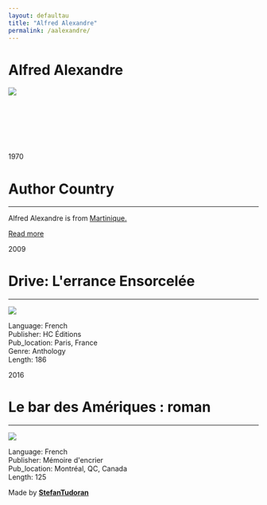 ```yaml
---
layout: defaultau
title: "Alfred Alexandre"
permalink: /aalexandre/
---
```

<!-- partial:index.partial.html -->
<div class="content">
    <h1>Alfred Alexandre</h1>
    <div class="quote">
        <div><img src="https://frenchculture.org/sites/default/files/styles/max/public/alexandre_0.jpg?itok=eXB7__o_" class="logo"></div>
    </div>
    <div class="timeline">
        <div style="padding-bottom:100px;"></div>
        <div class="block">
            <div class="date right"><p class="right"> 1970 </p></div>
            <div class="dot"></div>
            <div class="left first">
            <div class="author_country">
                <h1>Author Country</h1><hr>
          <div class="aclocation">   <p>Alfred Alexandre is from <a href="{{ site.baseurl }}/12">Martinique.</a></p></div>
                  <div class="acreadmore"><a href="NA" target="_blank">Read more</a></div>
            </div>
            </div>
        </div>
        <div class="block">
            <div class="date left"><p class="left">2009</p></div>
            <div class="dot"></div>
            <div class="right">
                <h1>Drive: L'errance Ensorcelée</h1><hr>
                <p><img src="https://www.librest.com/cache/img/livres/296/9782357200296.jpg"></p>
                <p>
                Language: French<br/>
                Publisher: HC Éditions<br/>
                Pub_location: Paris, France<br/>
                Genre: Anthology<br/>
                Length: 186</p>
            </div>
        </div>
        <div class="block">
            <div class="date right"><p class="right">2016</p></div>
            <div class="dot"></div>
            <div class="left hide">
                <h1>Le bar des Amériques : roman</h1><hr>
                <p><img src="https://m.media-amazon.com/images/I/51c+OGGTfNL._SX319_BO1,204,203,200_.jpg"></p>
                <p>Language: French<br/>
                Publisher: Mémoire d'encrier<br/>
                Pub_location: Montréal, QC, Canada<br/
                Genre: Fiction (Novel)<br/>
                Length: 125</p>
            </div>
        </div>
        <div id="footer">
        <p id="copyright">Made by&nbsp;<strong><a href="https://www.linkedin.com/in/nicolae-stefan-tudoran-b02291127/" target="_blank">StefanTudoran</a></strong></p>
    </div>
</div>
<!-- partial -->
  <script src='https://cdnjs.cloudflare.com/ajax/libs/jquery/3.1.1/jquery.min.js'></script><script  src="assets/js/authorscript.js"></script>
